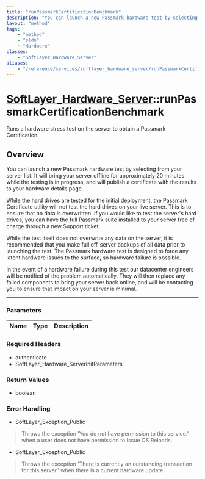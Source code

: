 ```yaml
---
title: "runPassmarkCertificationBenchmark"
description: "You can launch a new Passmark hardware test by selecting from your server list. It will bring your server offline for ap... "
layout: "method"
tags:
    - "method"
    - "sldn"
    - "Hardware"
classes:
    - "SoftLayer_Hardware_Server"
aliases:
    - "/reference/services/softlayer_hardware_server/runPassmarkCertificationBenchmark"
---
```

# [SoftLayer_Hardware_Server](/reference/services/SoftLayer_Hardware_Server)::runPassmarkCertificationBenchmark

Runs a hardware stress test on the server to obtain a Passmark Certification.


## Overview 
You can launch a new Passmark hardware test by selecting from your server list. It will bring your server offline for approximately 20 minutes while the testing is in progress, and will publish a certificate with the results to your hardware details page. 

While the hard drives are tested for the initial deployment, the Passmark Certificate utility will not test the hard drives on your live server. This is to ensure that no data is overwritten. If you would like to test the server's hard drives, you can have the full Passmark suite installed to your server free of charge through a new Support ticket. 

While the test itself does not overwrite any data on the server, it is recommended that you make full off-server backups of all data prior to launching the test. The Passmark hardware test is designed to force any latent hardware issues to the surface, so hardware failure is possible. 

In the event of a hardware failure during this test our datacenter engineers will be notified of the problem automatically. They will then replace any failed components to bring your server back online, and will be contacting you to ensure that impact on your server is minimal. 

-----

### Parameters 
|Name | Type | Description |
| --- | --- | --- |


### Required Headers
* authenticate
* SoftLayer_Hardware_ServerInitParameters


### Return Values
* boolean



### Error Handling

* SoftLayer_Exception_Public 

> Throws the exception 'You do not have permission to this service.' when a user does not have permission to Issue OS Reloads. 

* SoftLayer_Exception_Public 

> Throws the exception 'There is currently an outstanding transaction for this server.' when there is a current hardware update. 



